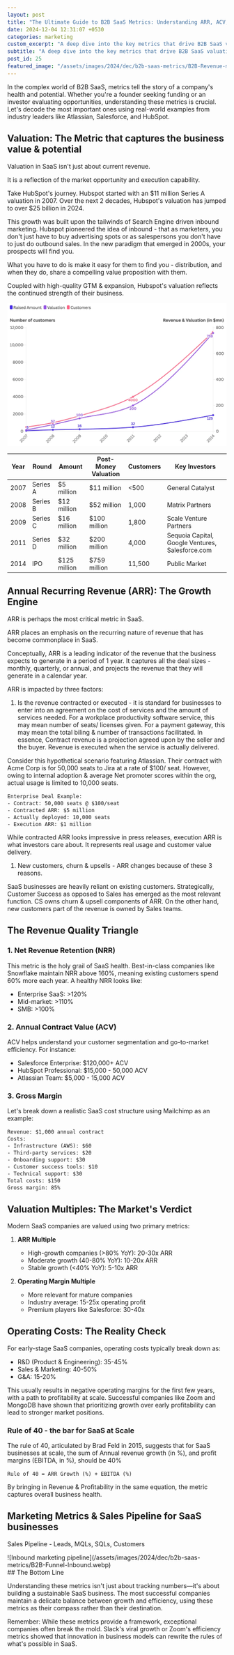 ```yaml
---
layout: post
title: "The Ultimate Guide to B2B SaaS Metrics: Understanding ARR, ACV, and Beyond"
date: 2024-12-04 12:31:07 +0530
categories: marketing
custom_excerpt: "A deep dive into the key metrics that drive B2B SaaS valuations, featuring real-world examples from Atlassian, Salesforce, and HubSpot"
subtitle: "A deep dive into the key metrics that drive B2B SaaS valuations, featuring real-world examples from Atlassian, Salesforce, and HubSpot"
post_id: 25
featured_image: "/assets/images/2024/dec/b2b-saas-metrics/B2B-Revenue-metrics.webp"
---
```


In the complex world of B2B SaaS, metrics tell the story of a company's health and potential. Whether you're a founder seeking funding or an investor evaluating opportunities, understanding these metrics is crucial. Let's decode the most important ones using real-world examples from industry leaders like Atlassian, Salesforce, and HubSpot.

## Valuation: The Metric that captures the business value & potential

Valuation in SaaS isn't just about current revenue. 

It is a reflection of the market opportunity and execution capability. 

Take HubSpot's journey. Hubspot started with an $11 million Series A valuation in 2007. Over the next 2 decades, Hubspot's valuation has jumped to over $25 billion in 2024.

This growth was built upon the tailwinds of Search Engine driven inbound marketing. Hubspot pioneered the idea of inbound - that as marketers, you don't just have to buy advertising spots or as salespersons you don't have to just do outbound sales. In the new paradigm that emerged in 2000s, your prospects will find you. 

What you have to do is make it easy for them to find you - distribution, and when they do, share a compelling value proposition with them.

Coupled with high-quality GTM & expansion, Hubspot's valuation reflects the continued strength of their business.

![Hubspot funding rounds mirrored their customer growth](/assets/images/2024/dec/b2b-saas-metrics/Hubspot-funding-rounds.webp)

| Year | Round      | Amount       | Post-Money Valuation | Customers | Key Investors                                    |
|------|------------|--------------|---------------------|-----------|--------------------------------------------------|
| 2007 | Series A   | $5 million   | $11 million        | <500      | General Catalyst                                 |
| 2008 | Series B   | $12 million  | $52 million        | 1,000     | Matrix Partners                                  |
| 2009 | Series C   | $16 million  | $100 million       | 1,800     | Scale Venture Partners                           |
| 2011 | Series D   | $32 million  | $200 million       | 4,000     | Sequoia Capital, Google Ventures, Salesforce.com |
| 2014 | IPO        | $125 million | $759 million       | 11,500    | Public Market                                    |

## Annual Recurring Revenue (ARR): The Growth Engine

ARR is perhaps the most critical metric in SaaS. 

ARR places an emphasis on the recurring nature of revenue that has become commonplace in SaaS.

Conceptually, ARR is a leading indicator of the revenue that the business expects to generate in a period of 1 year. It captures all the deal sizes - monthly, quarterly, or annual, and projects the revenue that they will generate in a calendar year.

ARR is impacted by three factors:
1. Is the revenue contracted or executed - it is standard for businesses to enter into an agreement on the cost of services and the amount of services needed. For a workplace productivity software service, this may mean number of seats/ licenses given. For a payment gateway, this may mean the total biling & number of transactions facilitated. In essence, Contract revenue is a projection agreed upon by the seller and the buyer. Revenue is executed when the service is actually delivered.

Consider this hypothetical scenario featuring Atlassian. Their contract with Acme Corp is for 50,000 seats to Jira at a rate of $100/ seat. However, owing to internal adoption & average Net promoter scores within the org, actual usage is limited to 10,000 seats. 

```
Enterprise Deal Example:
- Contract: 50,000 seats @ $100/seat
- Contracted ARR: $5 million
- Actually deployed: 10,000 seats
- Execution ARR: $1 million
```

While contracted ARR looks impressive in press releases, execution ARR is what investors care about. It represents real usage and customer value delivery.

1. New customers, churn & upsells - ARR changes because of these 3 reasons.

SaaS businesses are heavily reliant on existing customers. Strategically, Customer Success as opposed to Sales has emerged as the most relevant function. CS owns churn & upsell components of ARR.
On the other hand, new customers part of the revenue is owned by Sales teams.

## The Revenue Quality Triangle

### 1. Net Revenue Retention (NRR)

This metric is the holy grail of SaaS health. Best-in-class companies like Snowflake maintain NRR above 160%, meaning existing customers spend 60% more each year. A healthy NRR looks like:
- Enterprise SaaS: >120%
- Mid-market: >110%
- SMB: >100%

### 2. Annual Contract Value (ACV)

ACV helps understand your customer segmentation and go-to-market efficiency. For instance:
- Salesforce Enterprise: $120,000+ ACV
- HubSpot Professional: $15,000 - 50,000 ACV
- Atlassian Team: $5,000 - 15,000 ACV

### 3. Gross Margin

Let's break down a realistic SaaS cost structure using Mailchimp as an example:

```
Revenue: $1,000 annual contract
Costs:
- Infrastructure (AWS): $60
- Third-party services: $20
- Onboarding support: $30
- Customer success tools: $10
- Technical support: $30
Total costs: $150
Gross margin: 85%
```

## Valuation Multiples: The Market's Verdict

Modern SaaS companies are valued using two primary metrics:

1. **ARR Multiple**
   - High-growth companies (>80% YoY): 20-30x ARR
   - Moderate growth (40-80% YoY): 10-20x ARR
   - Stable growth (<40% YoY): 5-10x ARR

2. **Operating Margin Multiple**
   - More relevant for mature companies
   - Industry average: 15-25x operating profit
   - Premium players like Salesforce: 30-40x

## Operating Costs: The Reality Check

For early-stage SaaS companies, operating costs typically break down as:

- R&D (Product & Engineering): 35-45%
- Sales & Marketing: 40-50%
- G&A: 15-20%

This usually results in negative operating margins for the first few years, with a path to profitability at scale. Successful companies like Zoom and MongoDB have shown that prioritizing growth over early profitability can lead to stronger market positions.

### Rule of 40 - the bar for SaaS at Scale

The rule of 40, articulated by Brad Feld in 2015, suggests that for SaaS businesses at scale, the sum of Annual revenue growth (in %), and profit margins (EBITDA, in %), should be 40%

```
Rule of 40 = ARR Growth (%) + EBITDA (%)
```

By bringing in Revenue & Profitability in the same equation, the metric captures overall business health.

## Marketing Metrics & Sales Pipeline for SaaS businesses

Sales Pipeline  - Leads, MQLs, SQLs, Customers

<div class="post-expanded-block" markdown="1">
![Inbound marketing pipeline](/assets/images/2024/dec/b2b-saas-metrics/B2B-Funnel-Inbound.webp)
</div>
## The Bottom Line

Understanding these metrics isn't just about tracking numbers—it's about building a sustainable SaaS business. The most successful companies maintain a delicate balance between growth and efficiency, using these metrics as their compass rather than their destination.

Remember: While these metrics provide a framework, exceptional companies often break the mold. Slack's viral growth or Zoom's efficiency metrics showed that innovation in business models can rewrite the rules of what's possible in SaaS.
